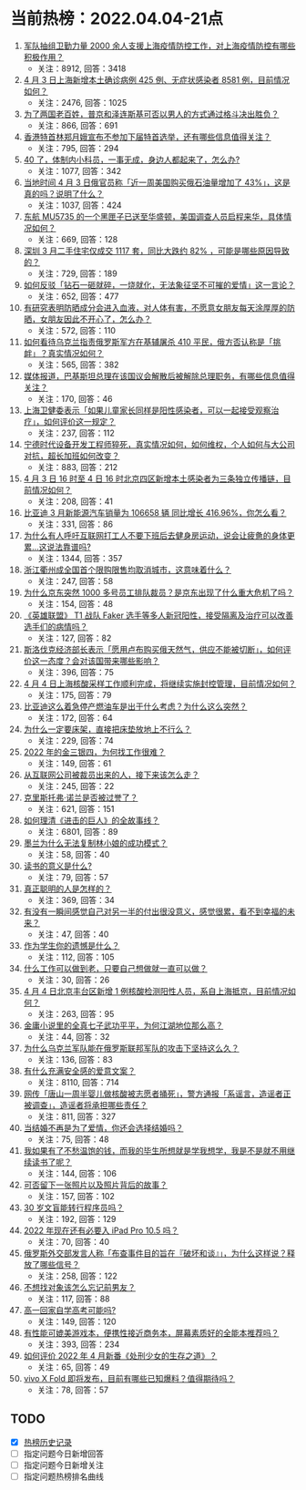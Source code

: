 # 当前热榜：2022.04.04-21点
1. [军队抽组卫勤力量 2000 余人支援上海疫情防控工作，对上海疫情防控有哪些积极作用？](https://www.zhihu.com/question/525861020)
    * 关注：8912, 回答：3418
2. [4 月 3 日上海新增本土确诊病例 425 例、无症状感染者 8581 例，目前情况如何？](https://www.zhihu.com/question/525902166)
    * 关注：2476, 回答：1025
3. [为了两国老百姓，普京和泽连斯基可否以男人的方式通过格斗决出胜负？](https://www.zhihu.com/question/525794807)
    * 关注：866, 回答：691
4. [香港特首林郑月娥宣布不参加下届特首选举，还有哪些信息值得关注？](https://www.zhihu.com/question/525932406)
    * 关注：795, 回答：294
5. [40 了，体制内小科员，一事无成，身边人都起来了，怎么办?](https://www.zhihu.com/question/520520343)
    * 关注：1077, 回答：342
6. [当地时间 4 月 3 日俄官员称「近一周美国购买俄石油量增加了 43%」，这是真的吗？说明了什么？](https://www.zhihu.com/question/525910258)
    * 关注：1037, 回答：424
7. [东航 MU5735 的一个黑匣子已送至华盛顿，美国调查人员启程来华，具体情况如何？](https://www.zhihu.com/question/525605708)
    * 关注：669, 回答：128
8. [深圳 3 月二手住宅仅成交 1117 套，同比大跌约 82% ，可能是哪些原因导致的？](https://www.zhihu.com/question/525826093)
    * 关注：729, 回答：189
9. [如何反驳「钻石一砸就碎，一烧就化，无法象征坚不可摧的爱情」这一言论？](https://www.zhihu.com/question/525214259)
    * 关注：652, 回答：477
10. [有研究表明防晒成分会进入血液，对人体有害，不愿意女朋友每天涂厚厚的防晒，女朋友因此不开心了，怎么办？](https://www.zhihu.com/question/525387556)
    * 关注：572, 回答：110
11. [如何看待乌克兰指责俄罗斯军方在基辅屠杀 410 平民，俄方否认称是「挑衅」？真实情况如何？](https://www.zhihu.com/question/525901706)
    * 关注：565, 回答：382
12. [媒体报道，巴基斯坦总理在该国议会解散后被解除总理职务，有哪些信息值得关注？](https://www.zhihu.com/question/525964435)
    * 关注：170, 回答：46
13. [上海卫健委表示「如果儿童家长同样是阳性感染者，可以一起接受观察治疗」，如何评价这一规定？](https://www.zhihu.com/question/525917529)
    * 关注：237, 回答：112
14. [宁德时代设备开发工程师猝死，真实情况如何，如何维权，个人如何与大公司对抗，超长加班如何改变？](https://www.zhihu.com/question/524829948)
    * 关注：883, 回答：212
15. [4 月 3 日 16 时至 4 日 16 时北京四区新增本土感染者为三条独立传播链，目前情况如何？](https://www.zhihu.com/question/525969569)
    * 关注：208, 回答：41
16. [比亚迪 3 月新能源汽车销量为 106658 辆 同比增长 416.96%，你怎么看？](https://www.zhihu.com/question/525828553)
    * 关注：331, 回答：86
17. [为什么有人呼吁互联网打工人不要下班后去健身房运动，说会让疲惫的身体更累…这说法靠谱吗?](https://www.zhihu.com/question/519018868)
    * 关注：1344, 回答：357
18. [浙江衢州成全国首个限购限售均取消城市，这意味着什么？](https://www.zhihu.com/question/525613094)
    * 关注：247, 回答：58
19. [为什么京东突然 1000 多号员工排队裁员？是京东出现了什么重大危机了吗？](https://www.zhihu.com/question/525447706)
    * 关注：154, 回答：48
20. [《英雄联盟》 T1 战队 Faker 选手等多人新冠阳性，接受隔离及治疗可以改善选手们的病情吗？](https://www.zhihu.com/question/525803667)
    * 关注：127, 回答：82
21. [斯洛伐克经济部长表示「愿用卢布购买俄天然气，供应不能被切断」，如何评价这一态度？会对该国带来哪些影响？](https://www.zhihu.com/question/525907273)
    * 关注：396, 回答：75
22. [4 月 4 日上海核酸采样工作顺利完成，将继续实施封控管理，目前情况如何？](https://www.zhihu.com/question/525994809)
    * 关注：175, 回答：79
23. [比亚迪这么着急停产燃油车是出于什么考虑？为什么这么突然？](https://www.zhihu.com/question/525831043)
    * 关注：172, 回答：64
24. [为什么一定要床架，直接把床垫放地上不行么？](https://www.zhihu.com/question/26729898)
    * 关注：229, 回答：74
25. [2022 年的金三银四，为何找工作很难？](https://www.zhihu.com/question/524582301)
    * 关注：149, 回答：61
26. [从互联网公司被裁员出来的人，接下来该怎么走？](https://www.zhihu.com/question/525293708)
    * 关注：245, 回答：22
27. [克里斯托弗·诺兰是否被过誉了？](https://www.zhihu.com/question/26550556)
    * 关注：621, 回答：151
28. [如何理清《进击的巨人》的全故事线？](https://www.zhihu.com/question/58237145)
    * 关注：6801, 回答：89
29. [墨兰为什么无法复制林小娘的成功模式？](https://www.zhihu.com/question/474418590)
    * 关注：58, 回答：40
30. [读书的意义是什么?](https://www.zhihu.com/question/525983377)
    * 关注：79, 回答：57
31. [真正聪明的人是怎样的？](https://www.zhihu.com/question/413299210)
    * 关注：369, 回答：34
32. [有没有一瞬间感觉自己对另一半的付出很没意义，感觉很累，看不到幸福的未来？](https://www.zhihu.com/question/525914051)
    * 关注：47, 回答：40
33. [作为学生你的遗憾是什么？](https://www.zhihu.com/question/525158180)
    * 关注：112, 回答：105
34. [什么工作可以做到老，只要自己想做就一直可以做？](https://www.zhihu.com/question/524055077)
    * 关注：30, 回答：26
35. [4 月 4 日北京丰台区新增 1 例核酸检测阳性人员，系自上海抵京，目前情况如何？](https://www.zhihu.com/question/525945130)
    * 关注：263, 回答：95
36. [金庸小说里的全真七子武功平平，为何江湖地位那么高？](https://www.zhihu.com/question/497386649)
    * 关注：44, 回答：32
37. [为什么乌克兰军队能在俄罗斯联邦军队的攻击下坚持这么久？](https://www.zhihu.com/question/524327427)
    * 关注：136, 回答：83
38. [有什么充满安全感的爱意文案？](https://www.zhihu.com/question/449168406)
    * 关注：8110, 回答：714
39. [网传「唐山一周半婴儿做核酸被志愿者捅死」，警方通报「系谣言，造谣者正被调查」，造谣者将承担哪些责任？](https://www.zhihu.com/question/525920700)
    * 关注：811, 回答：327
40. [当结婚不再是为了爱情，你还会选择结婚吗？](https://www.zhihu.com/question/525865787)
    * 关注：75, 回答：48
41. [我如果有了不愁温饱的钱，而我的毕生所想就是学我想学，我是不是就不用继续读书了呢？](https://www.zhihu.com/question/525467629)
    * 关注：144, 回答：106
42. [可否留下一张照片以及照片背后的故事？](https://www.zhihu.com/question/524455466)
    * 关注：157, 回答：102
43. [30 岁文盲能转行程序员吗？](https://www.zhihu.com/question/513435931)
    * 关注：192, 回答：129
44. [2022 年现在还有必要入 iPad Pro 10.5 吗？](https://www.zhihu.com/question/524441422)
    * 关注：70, 回答：40
45. [俄罗斯外交部发言人称「布查事件目的旨在『破坏和谈』」，为什么这样说？释放了哪些信号？](https://www.zhihu.com/question/525907017)
    * 关注：258, 回答：122
46. [不想找对象该怎么忘记前男友？](https://www.zhihu.com/question/525905015)
    * 关注：117, 回答：88
47. [高一回家自学高考可能吗?](https://www.zhihu.com/question/525785769)
    * 关注：149, 回答：120
48. [有性能可媲美游戏本，便携性接近商务本，屏幕素质好的全能本推荐吗？](https://www.zhihu.com/question/481246274)
    * 关注：393, 回答：234
49. [如何评价 2022 年 4 月新番《处刑少女的生存之道》？](https://www.zhihu.com/question/524850783)
    * 关注：65, 回答：49
50. [vivo X Fold 即将发布，目前有哪些已知爆料？值得期待吗？](https://www.zhihu.com/question/520551386)
    * 关注：78, 回答：57
## TODO
* [x] [热榜历史记录](hot_history/AllHot.md)
* [ ] 指定问题今日新增回答
* [ ] 指定问题今日新增关注
* [ ] 指定问题热榜排名曲线
